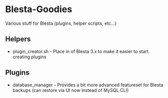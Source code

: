 Blesta-Goodies
==============

Various stuff for Blesta (plugins, helper scripts, etc...)

Helpers
--------
* plugin_creator.sh - Place in <install dir> of Blesta 3.x to make it easier to start creating plugins

Plugins
--------
* database_manager - Provides a bit more advanced featureset for Blesta backups (can restore via UI now instead of MySQL CLI)
